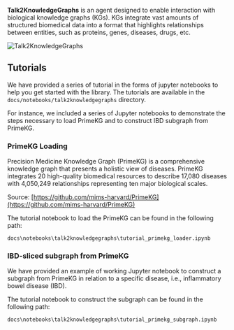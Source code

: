 **Talk2KnowledgeGraphs** is an agent designed to enable interaction with biological knowledge graphs (KGs). KGs integrate vast amounts of structured biomedical data into a format that highlights relationships between entities, such as proteins, genes, diseases, drugs, etc.

![Talk2KnowledgeGraphs](../assets/t2kg_diagram.png)

## Tutorials
We have provided a series of tutorial in the forms of jupyter notebooks to help you get started with the library. The tutorials are available in the `docs/notebooks/talk2knowledgegraphs` directory.

For instance, we included a series of Jupyter notebooks to demonstrate the steps necessary to load PrimeKG and to construct IBD subgraph from PrimeKG.

### PrimeKG Loading
Precision Medicine Knowledge Graph (PrimeKG) is a comprehensive knowledge graph that presents a holistic view of diseases. PrimeKG integrates 20 high-quality biomedical resources to describe 17,080 diseases with 4,050,249 relationships representing ten major biological scales.

Source: [https://github.com/mims-harvard/PrimeKG](https://github.com/mims-harvard/PrimeKG)

The tutorial notebook to load the PrimeKG can be found in the following path:
```
docs\notebooks\talk2knowledgegraphs\tutorial_primekg_loader.ipynb
```

### IBD-sliced subgraph from PrimeKG
We have provided an example of working Jupyter notebook to construct a subgraph from PrimeKG in relation to a specific disease, i.e., inflammatory bowel disease (IBD).

The tutorial notebook to construct the subgraph can be found in the following path:
```
docs\notebooks\talk2knowledgegraphs\tutorial_primekg_subgraph.ipynb
```
